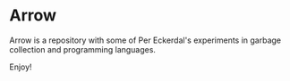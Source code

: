 # Arrow

Arrow is a repository with some of Per Eckerdal's experiments in garbage
collection and programming languages.

Enjoy!
